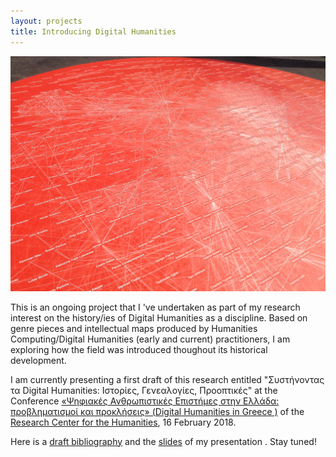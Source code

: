 ```yaml
---
layout: projects
title: Introducing Digital Humanities
---
```

<a href=""><img src="../images/IntroDH.jpg" width="800"/></a>

This is an ongoing project that I 've undertaken as part of my research interest on the history/ies of Digital Humanities as a discipline.
Based on genre pieces and intellectual maps produced by Humanities Computing/Digital Humanities (early and current) practitioners, I am exploring how the field was introduced thoughout its historical development.

I am currently presenting a first draft of this research entitled "Συστήνοντας τα Digital Humanities: Ιστορίες, Γενεαλογίες, Προοπτικές" at the Conference <a href="https://www.rchumanities.gr/psifiakes-anthropistikes-epistimes-s/">«Ψηφιακές Ανθρωπιστικές Επιστήμες στην Ελλάδα: προβληματισμοί και προκλήσεις» (Digital Humanities in Greece )</a> of the <a href="https://www.rchumanities.gr"> Research Center for the Humanities</a>, 16 February 2018.

 Here is a <a href="../images/Bibliography_DH_RCH.pdf"> draft bibliography</a>  and the <a href="../images/RCH_DH.pdf"> slides</a> of my presentation . Stay tuned! 
